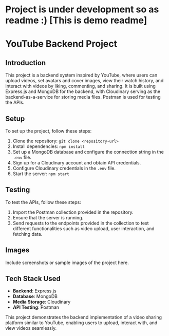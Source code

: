 # Project is under development so as readme :) [This is demo readme]
# YouTube Backend Project

## Introduction

This project is a backend system inspired by YouTube, where users can upload videos, set avatars and cover images, view their watch history, and interact with videos by liking, commenting, and sharing. It is built using Express.js and MongoDB for the backend, with Cloudinary serving as the backend-as-a-service for storing media files. Postman is used for testing the APIs.

## Setup

To set up the project, follow these steps:

1. Clone the repository: `git clone <repository-url>`
2. Install dependencies: `npm install`
3. Set up a MongoDB database and configure the connection string in the `.env` file.
4. Sign up for a Cloudinary account and obtain API credentials.
5. Configure Cloudinary credentials in the `.env` file.
6. Start the server: `npm start`

## Testing

To test the APIs, follow these steps:

1. Import the Postman collection provided in the repository.
2. Ensure that the server is running.
3. Send requests to the endpoints provided in the collection to test different functionalities such as video upload, user interaction, and fetching data.

## Images

Include screenshots or sample images of the project here.

## Tech Stack Used

- **Backend**: Express.js
- **Database**: MongoDB
- **Media Storage**: Cloudinary
- **API Testing**: Postman

This project demonstrates the backend implementation of a video sharing platform similar to YouTube, enabling users to upload, interact with, and view videos seamlessly.